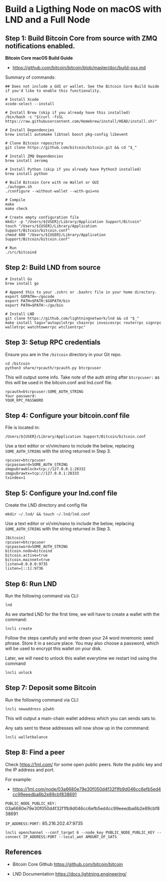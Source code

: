 # Build a Ligthing Node on macOS with LND and a Full Node

## Step 1: Build Bitcoin Core from source with ZMQ notifications enabled.

**Bitcoin Core macOS Build Guide**
- https://github.com/bitcoin/bitcoin/blob/master/doc/build-osx.md

Summary of commands:

```
## Does not include a GUI or wallet. See the Bitcoin Core Build Guide if you'd like to enable this functionality.

# Install Xcode
xcode-select --install

# Install Brew (skip if you already have this installed)
/bin/bash -c "$(curl -fsSL https://raw.githubusercontent.com/Homebrew/install/HEAD/install.sh)"

# Install Dependencies
brew install automake libtool boost pkg-config libevent

# Clone Bitcoin repository
git clone https://github.com/bitcoin/bitcoin.git && cd "$_"

# Install ZMQ Dependencies
brew install zeromq

# Install Python (skip if you already have Python3 installed)
brew install python

# Build Bitcoin Core with no Wallet or GUI
./autogen.sh
./configure --without-wallet --with-gui=no

# Compile
make
make check

# Create empty configuration file
mkdir -p "/Users/${USER}/Library/Application Support/Bitcoin"
touch "/Users/${USER}/Library/Application Support/Bitcoin/bitcoin.conf"
chmod 600 "/Users/${USER}/Library/Application Support/Bitcoin/bitcoin.conf"

# Run
./src/bitcoind
```

## Step 2: Build LND from source
```
# Install Go
brew install go

# Append this to your .zshrc or .bashrc file in your home directory.
export GOPATH=~/gocode
export PATH=$PATH:$GOPATH/bin
export PATH=$PATH:~/go/bin

# Install LND
git clone https://github.com/lightningnetwork/lnd && cd "$_"
make install tags="autopilotrpc chainrpc invoicesrpc routerrpc signrpc walletrpc watchtowerrpc wtclientrpc"
```

## Step 3: Setup RPC credentials
Ensure you are in the `/bitcoin` directory in your Git repo.

```
cd /bitcoin
python3 share/rpcauth/rpcauth.py btcrpcuser
```

This will output some info. Take note of the auth string after `btcrpcuser:` as this will be used in the bitcoin.conf and lnd.conf file.

```
rpcauth=btcrpcuser:SOME_AUTH_STRING
Your password:
YOUR_RPC_PASSWORD
```

## Step 4: Configure your bitcoin.conf file
File is located in:

`/Users/${USER}/Library/Application Support/Bitcoin/bitcoin.conf`

Use a text editor or vi/vim/nano to include the below, replacing `SOME_AUTH_STRING` with the string returned in Step 3.

```
rpcuser=btcrpcuser
rpcpassword=SOME_AUTH_STRING
zmqpubrawblock=tcp://127.0.0.1:28332
zmqpubrawtx=tcp://127.0.0.1:28333
txindex=1
```

## Step 5: Configure your lnd.conf file
Create the LND directory and config file
```
mkdir ~/.lnd/ && touch ~/.lnd/lnd.conf
```

Use a text editor or vi/vim/nano to include the below, replacing `SOME_AUTH_STRING` with the string returned in Step 3.

```
[Bitcoin]
rpcuser=btcrpcuser
rpcpassword=SOME_AUTH_STRING
bitcoin.node=bitcoind
bitcoin.active=true
bitcoin.mainnet=true
listen=0.0.0.0:9735
listen=[::1]:9736
```

## Step 6: Run LND
Run the following command via CLI:
```
lnd
```
As we started LND for the first time, we will have to create a wallet with the command:

```
lncli create
```

Follow the steps carefully and write down your 24 word mnemonic seed phrase. Store it in a secure place. You may also choose a password, which will be used to encrypt this wallet on your disk. 

Later, we will need to unlock this wallet everytime we restart lnd using the command 

```
lncli unlock
```

## Step 7: Deposit some Bitcoin
Run the following command via CLI:
```
lncli newaddress p2wkh
```
This will output a main-chain wallet address which you can sends sats to.

Any sats sent to these addresses will now show up in the commmand:

```
lncli walletbalance
```

## Step 8: Find a peer
Check https://1ml.com/ for some open public peers. Note the public key and the IP address and port.

For example:
- https://1ml.com/node/03a6680e79e30f050d4f32f1fb9d046cc6efb5ed4cc99eeedba6b2e89cbf838691

`PUBLIC_NODE_PUBLIC_KEY:` 03a6680e79e30f050d4f32f1fb9d046cc6efb5ed4cc99eeedba6b2e89cbf838691

`IP_ADDRESS:PORT:` 85.216.202.47:9735

```
lncli openchannel --conf_target 6 --node_key PUBLIC_NODE_PUBLIC_KEY --connect IP_ADDRESS:PORT --local_amt AMOUNT_OF_SATS
```

## References
- Bitcoin Core Github
https://github.com/bitcoin/bitcoin

- LND Documentation
https://docs.lightning.engineering/
